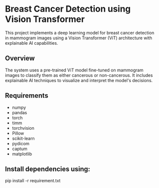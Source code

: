 # Breast Cancer Detection using Vision Transformer

This project implements a deep learning model for breast cancer detection in mammogram images using a Vision Transformer (ViT) architecture with explainable AI capabilities.

## Overview

The system uses a pre-trained ViT model fine-tuned on mammogram images to classify them as either cancerous or non-cancerous. It includes explainable AI techniques to visualize and interpret the model's decisions.

## Requirements
* numpy
* pandas
* torch
* timm
* torchvision
* Pillow
* scikit-learn
* pydicom
* captum
* matplotlib

## Install dependencies using: 
pip install -r requirement.txt



